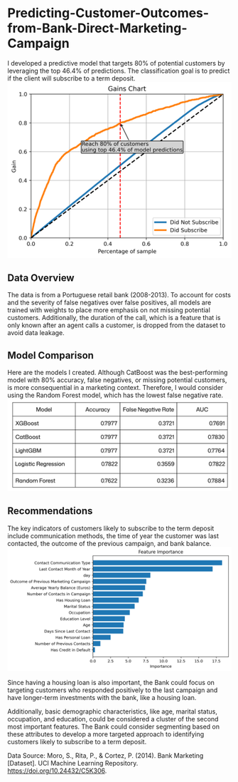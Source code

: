 # Predicting-Customer-Outcomes-from-Bank-Direct-Marketing-Campaign
I developed a predictive model that targets 80% of potential customers by leveraging the top 46.4% of predictions. The classification goal is to predict if the client will subscribe to a term deposit. 
![Marketing Lift.png](https://raw.githubusercontent.com/satya-munu/Predicting-Customer-Outcomes-from-Bank-Direct-Marketing-Campaign/refs/heads/main/Marketing%20Lift.png)

## Data Overview
The data is from a Portuguese retail bank (2008-2013). To account for costs and the severity of false negatives over false positives, all models are trained with weights to place more emphasis on not missing potential customers. Additionally, the duration of the call, which is a feature that is only known after an agent calls a customer, is dropped from the dataset to avoid data leakage. 


## Model Comparison
Here are the models I created. Although CatBoost was the best-performing model with 80% accuracy, false negatives, or missing potential customers, is more consequential in a marketing context. Therefore, I would consider using the Random Forest model, which has the lowest false negative rate.
![Bank Marketing Model.png](https://raw.githubusercontent.com/satya-munu/Predicting-Customer-Outcomes-from-Bank-Direct-Marketing-Campaign/refs/heads/main/Bank%20Marketing%20Model.png)

## Recommendations
The key indicators of customers likely to subscribe to the term deposit include communication methods, the time of year the customer was last contacted, the outcome of the previous campaign, and bank balance. 
![Feature Importances.png](https://raw.githubusercontent.com/satya-munu/Predicting-Customer-Outcomes-from-Bank-Direct-Marketing-Campaign/refs/heads/main/Feature%20Importance.png)

Since having a housing loan is also important, the Bank could focus on targeting customers who responded positively to the last campaign and have longer-term investments with the bank, like a housing loan. 

Additionally, basic demographic characteristics, like age, marital status, occupation, and education, could be considered a cluster of the second most important features. The Bank could consider segmenting based on these attributes to develop a more targeted approach to identifying customers likely to subscribe to a term deposit. 

Data Source: Moro, S., Rita, P., & Cortez, P. (2014). Bank Marketing [Dataset]. UCI Machine Learning Repository. https://doi.org/10.24432/C5K306.


